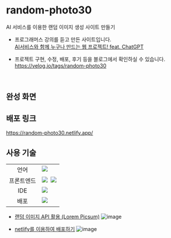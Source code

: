 # random-photo30
AI 서비스를 이용한 랜덤 이미지 생성 사이트 만들기

- 프로그래머스 강의를 듣고 만든 사이트입니다.<br>
[AI서비스와 함께 누구나 만드는 웹 프로젝트! feat. ChatGPT](https://school.programmers.co.kr/learn/courses/17122/17122-ai%EC%84%9C%EB%B9%84%EC%8A%A4%EC%99%80-%ED%95%A8%EA%BB%98-%EB%88%84%EA%B5%AC%EB%82%98-%EB%A7%8C%EB%93%9C%EB%8A%94-%EC%9B%B9-%ED%94%84%EB%A1%9C%EC%A0%9D%ED%8A%B8-feat-chatgpt)

- 프로젝트 구현, 수정, 배포, 후기 등을 블로그에서 확인하실 수 있습니다.<br>
https://velog.io/tags/random-photo30

<br>


## 완성 화면

## 배포 링크
https://random-photo30.netlify.app/

## 사용 기술
<table>
<tr>
 <td align="center">언어</td>
 <td>
  <img src="https://img.shields.io/badge/JavaScript-F7DF1E?style=for-the-badge&logo=javascript&logoColor=black"/>&nbsp
 </td>
</tr>
<tr>
 <td align="center">프론트엔드</td>
 <td>
    <img src="https://img.shields.io/badge/HTML5-E34F26?style=for-the-badge&logo=html5&logoColor=white"/>&nbsp 
    <img src="https://img.shields.io/badge/CSS3-1572B6?style=for-the-badge&logo=css3&logoColor=white"/>
 </td>
</tr>
<tr>
 <td align="center">IDE</td>
 <td>
  <img src="https://img.shields.io/badge/Visual Studio Code-007ACC?style=for-the-badge&logo=Visual Studio Code&logoColor=white"/>&nbsp 
 </td>
</tr>
<tr>
 <td align="center">배포</td>
 <td>
  <img src="https://img.shields.io/badge/netlify-00C7B7?style=for-the-badge&logo=netlify&logoColor=white"/>&nbsp 
 </td>
</tr>
</table>


- [랜덤 이미지 API 활용 (Lorem Picsum)](https://picsum.photos/)
![image](https://github.com/ha02e/random-photo30/assets/121777501/b8b7c98f-9738-41b3-ae62-d79375171805)

- [netlify를 이용하여 배포하기](https://www.netlify.com/)
![image](https://github.com/ha02e/random-photo30/assets/121777501/c1e31a88-6a7f-4a33-b814-f4d11e72c21a)

  
<br> 
